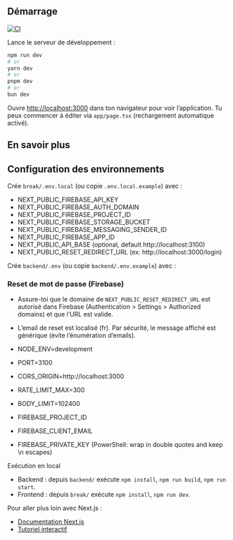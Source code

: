 ## Démarrage

[![CI](https://github.com/keurbi/break/actions/workflows/ci.yml/badge.svg)](https://github.com/keurbi/break/actions/workflows/ci.yml)

Lance le serveur de développement :

```bash
npm run dev
# or
yarn dev
# or
pnpm dev
# or
bun dev
```

Ouvre [http://localhost:3000](http://localhost:3000) dans ton navigateur pour voir l’application.
Tu peux commencer à éditer via `app/page.tsx` (rechargement automatique activé).

## En savoir plus

## Configuration des environnements

Crée `break/.env.local` (ou copie `.env.local.example`) avec :

- NEXT_PUBLIC_FIREBASE_API_KEY
- NEXT_PUBLIC_FIREBASE_AUTH_DOMAIN
- NEXT_PUBLIC_FIREBASE_PROJECT_ID
- NEXT_PUBLIC_FIREBASE_STORAGE_BUCKET
- NEXT_PUBLIC_FIREBASE_MESSAGING_SENDER_ID
- NEXT_PUBLIC_FIREBASE_APP_ID
- NEXT_PUBLIC_API_BASE (optional, default http://localhost:3100)
 - NEXT_PUBLIC_RESET_REDIRECT_URL (ex: http://localhost:3000/login)

Crée `backend/.env` (ou copie `backend/.env.example`) avec :

### Reset de mot de passe (Firebase)

- Assure-toi que le domaine de `NEXT_PUBLIC_RESET_REDIRECT_URL` est autorisé dans Firebase (Authentication > Settings > Authorized domains) et que l’URL est valide.
- L’email de reset est localisé (fr). Par sécurité, le message affiché est générique (évite l’énumération d’emails).

- NODE_ENV=development
- PORT=3100
- CORS_ORIGIN=http://localhost:3000
- RATE_LIMIT_MAX=300
- BODY_LIMIT=102400
- FIREBASE_PROJECT_ID
- FIREBASE_CLIENT_EMAIL
- FIREBASE_PRIVATE_KEY (PowerShell: wrap in double quotes and keep \n escapes)

Exécution en local

- Backend : depuis `backend/` exécute `npm install`, `npm run build`, `npm run start`.
- Frontend : depuis `break/` exécute `npm install`, `npm run dev`.

Pour aller plus loin avec Next.js :

- [Documentation Next.js](https://nextjs.org/docs)
- [Tutoriel interactif](https://nextjs.org/learn)
